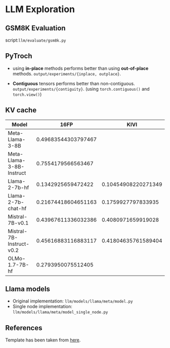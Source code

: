 # LLM Exploration

## GSM8K Evaluation

script:`llm/evaluate/gsm8k.py`



## PyTroch

- using **in-place** methods performs better than using **out-of-place** methods. `output/experiments/{inplace, outplace}`.

- **Contiguous** tensors performs better than non-contiguous. `output/experiments/{contiguity}`. (using `torch.contiguous()` and `torch.view()`)


## KV cache

| Model                    | 16FP                | KIVI                |
| ------------------------ | ------------------- | ------------------- |
| Meta-Llama-3-8B          | 0.49683544303797467 |                     |
| Meta-Llama-3-8B-Instruct | 0.7554179566563467  |                     |
| Llama-2-7b-hf            | 0.1342925659472422  | 0.10454908220271349 |
| Llama-2-7b-chat-hf       | 0.21674418604651163 | 0.1759927797833935  |
| Mistral-7B-v0.1          | 0.43967611336032386 | 0.4080971659919028  |
| Mistral-7B-Instruct-v0.2 | 0.45616883116883117 | 0.41804635761589404 |
| OLMo-1.7-7B-hf           | 0.2793950075512405  |                     |






## Llama models

- Original implementation: `llm/models/llama/meta/model.py`
- Single node implementation: `llm/models/llama/meta/model_single_node.py`







## References
Template has been taken from [here](https://github.com/Guangxuan-Xiao/GSM8K-eval).